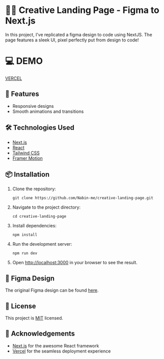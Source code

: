 # 🧑‍💻 Creative Landing Page - Figma to Next.js

In this project, I've replicated a figma design to code using NextJS. The page features a sleek UI, pixel perfectly put from design to code!

# 💻 DEMO

[VERCEL](https://creative-landing-page-blond.vercel.app)

## 🚀 Features

- Responsive designs
- Smooth animations and transitions

## 🛠️ Technologies Used

- [Next.js](https://nextjs.org/)
- [React](https://reactjs.org/)
- [Tailwind CSS](https://tailwindcss.com/)
- [Framer Motion](https://www.framer.com/motion/)

## 📦 Installation

1. Clone the repository:

   ```
   git clone https://github.com/Nabin-me/creative-landing-page.git
   ```

2. Navigate to the project directory:

   ```
   cd creative-landing-page
   ```

3. Install dependencies:

   ```
   npm install
   ```

4. Run the development server:

   ```
   npm run dev
   ```

5. Open [http://localhost:3000](http://localhost:3000) in your browser to see the result.

## 🎨 Figma Design

The original Figma design can be found [here](<https://www.figma.com/design/pSaPTm0xS9aEJjyHYO5CzY/INM420-summer-2021-(Copy)?node-id=632-20&t=s2eriwrMJSZvToGX-1>).

## 📝 License

This project is [MIT](https://choosealicense.com/licenses/mit/) licensed.

## 🙏 Acknowledgements

- [Next.js](https://nextjs.org/) for the awesome React framework
- [Vercel](https://vercel.com/) for the seamless deployment experience
